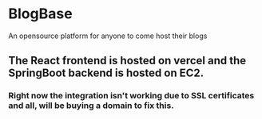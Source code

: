 # BlogBase
An opensource platform for anyone to come host their blogs

## The React frontend is hosted on vercel and the SpringBoot backend is hosted on EC2.
### Right now the integration isn't working due to SSL certificates and all, will be buying a domain to fix this.
